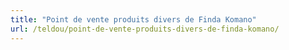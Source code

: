 ```yaml
---
title: "Point de vente produits divers de Finda Komano"
url: /teldou/point-de-vente-produits-divers-de-finda-komano/
---
```

